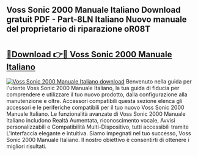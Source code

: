 ## Voss Sonic 2000 Manuale Italiano Download gratuit PDF - Part-8LN Italiano Nuovo manuale del proprietario di riparazione oR08T

# <h2><a href="http://dfefr8a.blite.top/?on=Voss+Sonic+2000+Manuale+Italiano">🔗Download 👉🔴 Voss Sonic 2000 Manuale Italiano</a></h2>

[![Voss Sonic 2000 Manuale Italiano download](https://i.imgur.com/lujVjoI.png)](http://dfefr8a.blite.top/?on=Voss+Sonic+2000+Manuale+Italiano)
Benvenuto nella guida per l'utente Voss Sonic 2000 Manuale Italiano, la tua guida di fiducia per comprendere e utilizzare il tuo nuovo prodotto, dalla configurazione alla manutenzione e oltre. Accessori compatibili questa sezione elenca gli accessori e le periferiche compatibili per il tuo nuovo Voss Sonic 2000 Manuale Italiano. Le funzionalità avanzate di Voss Sonic 2000 Manuale Italiano includono Realtà Aumentata, riconoscimento vocale, Avvisi personalizzabili e Compatibilità Multi-Dispositivo, tutti accessibili tramite L'interfaccia elegante e intuitiva. Siamo impegnati nel tuo successo, Voss Sonic 2000 Manuale Italiano. Il nostro obiettivo è consentirti di ottenere i migliori risultati.
